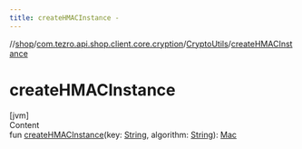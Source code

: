 ```yaml
---
title: createHMACInstance -
---
```

//[shop](../../../index.md)/[com.tezro.api.shop.client.core.cryption](../index.md)/[CryptoUtils](index.md)/[createHMACInstance](create-h-m-a-c-instance.md)



# createHMACInstance  
[jvm]  
Content  
fun [createHMACInstance](create-h-m-a-c-instance.md)(key: [String](https://kotlinlang.org/api/latest/jvm/stdlib/kotlin/-string/index.html), algorithm: [String](https://kotlinlang.org/api/latest/jvm/stdlib/kotlin/-string/index.html)): [Mac](https://docs.oracle.com/javase/8/docs/api/javax/crypto/Mac.html)  



